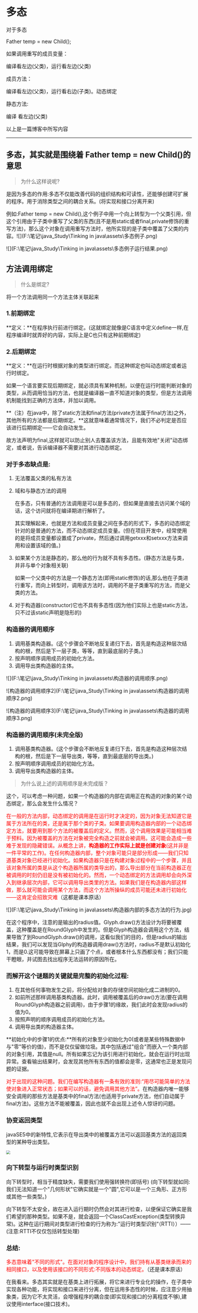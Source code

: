 # 多态

对于多态

Father temp = new Child();

如果调用重写的成员变量：

编译看左边(父类)，运行看左边(父类)

成员方法：

编译看左边(父类)，运行看右边(子类)。动态绑定

静态方法:

编译 看左边(父类)

以上是一篇博客中所写内容

------

## 多态，其实就是围绕着 Father temp = new Child()的意思

> 为什么这样说呢?

是因为多态的作用:多态不仅能改善代码的组织结构和可读性，还能够创建可扩展的程序。用于消除类型之间的耦合关系。(将实现和接口分离开来)

例如:Father temp = new Child(),这个例子中用一个向上转型为一个父类引用，但这个引用由于子类中重写了父类的东西(且不是用static或者final,private修饰的重写方法)，那么这个对象在调用重写方法时，他所实现的是子类中覆盖了父类的内容。![](F:\笔记\java_Study\Tinking in java\assets\多态例子.png)

![](F:\笔记\java_Study\Tinking in java\assets\多态例子运行结果.png)

## 方法调用绑定

> 什么是绑定?

将一个方法调用同一个方法主体关联起来

### 1.前期绑定

**定义：**在程序执行前进行绑定。(这就绑定就像是C语言中定义define一样,在程序编译时就弄好的内容，实际上是C也只有这种前期绑定)

### 2.后期绑定

**定义：**在运行时根据对象的类型进行绑定。而这种绑定也叫动态绑定或者运行时绑定。

如果一个语言要实现后期绑定，就必须具有某种机制，以便在运行时能判断对象的类型，从而调用恰当的方法，也就是编译器一直不知道对象的类型，但是方法调用机制能找到正确的方法体，并加以调用。



**（注）在java中，除了static方法和final方法(private方法属于final方法)之外，其他所有的方法都是后期绑定。**这就意味着通常情况下，我们不必判定是否应该进行后期绑定——它会自动发生。

故方法声明为final,这样就可以防止别人去覆盖该方法，且能有效地"关闭"动态绑定，或者说，告诉编译器不需要对其进行动态绑定。

### 对于多态缺点是:

1. 无法覆盖父类的私有方法

2. 域和与静态方法的调用

   在多态，只有普通的方法调用是可以是多态的，但如果是直接去访问某个域的话，这个访问就将在编译期进行解析了。

   其实理解起来，也就是方法和成员变量之间在多态的形式下，多态的动态绑定针对的是普通的方法，而不动态绑定成员变量。(但在项目开发中，经常使用的是将成员变量都设置成了private，然后通过调用getxxx和setxxx方法来调用和设置该域的值。)

3. 如果某个方法是静态的，那么他的行为就不具有多态性。(静态方法是与类，并非与单个对象相关联)

   如果一个父类中的方法是一个静态方法(即用static修饰)的话,那么他在子类进行重写，而向上转型时，调用该方法时，调用的不是子类重写的方法，而是父类的方法。

4. 对于构造器(constructor)它也不具有多态性(因为他们实际上也是static方法，只不过该static声明是隐形的)

### 构造器的调用顺序

1. 调用基类构造器。(这个步骤会不断地反复递归下去，首先是构造这种层次结构的根，然后是下一层子类，等等，直到最底层的子类。)
2. 按声明顺序调用成员的初始化方法。
3. 调用导出类构造器的主体。

![](F:\笔记\java_Study\Tinking in java\assets\构造器的调用顺序.png)

![构造器的调用顺序2](F:\笔记\java_Study\Tinking in java\assets\构造器的调用顺序2.png)

![构造器的调用顺序3](F:\笔记\java_Study\Tinking in java\assets\构造器的调用顺序3.png)

### 构造器的调用顺序(未完全版)

1. 调用基类构造器。(这个步骤会不断地反复递归下去，首先是构造这种层次结构的根，然后是下一层导出类，等等，直到最底层的导出类。)
2. 按声明顺序调用成员的初始化方法。
3. 调用导出类构造器的主体。

> 为什么说上述的调用顺序是未完成版？

这个，可以考虑一种问题，如果一个构造器的内部在调用正在构造的对象的某个动态绑定，那么会发生什么情况？

<font color=#FF0000>在一般的方法内部，动态绑定的调用是在运行时才决定的，因为对象无法知道它是属于方法所在的类，还是属于那个类的子类。如果要调用构造器内部的一个动态绑定方法，就要用到那个方法的被覆盖后的定义。然而，这个调用效果是可能相当难于预料。因为被覆盖的方法在对象被完全构造之前就会被调用。这可能会造成一些难于发现的隐藏错误。从概念上讲，**构造器的工作实际上就是创建对象**(这并非是一件平常的工作)。在任何构造器内部，整个对象可能只是部分形成——我们只知道基类对象已经进行初始化。如果构造器只是在构建对象过程中的一个步骤，并且该对象所属的类是从这个构造器所属的类导出的，那么导出部分在当前构造器正在被调用的时刻仍旧是没有被初始化的。然而，一个动态绑定的方法调用却会向外深入到继承层次内部，它可以调用导出类里的方法。如果我们是在构造器内部这样做，那么就可能会调用某个方法，而这个方法所操纵的成员可能还未进行初始化——这肯定会招致灾难</font>（这都是课本原话）

![](F:\笔记\java_Study\Tinking in java\assets\构造器内部的多态方法的行为.jpg)

在这个程序中，注意的是输出的radius值。Glyph.draw()方法设计为将要被覆盖，这种覆盖是在RoundGlyph中发生的。但是Glyph构造器会调用这个方法，结果导致了到RoundGlyph.draw()的调用，这看似我们的目的，但是radius的输出结果，我们可以发现当Glphy的构造器调用draw()方法时，radius不是默认初始化1，而是0.这可能导致在屏幕上只画了个点，或者根本什么东西都没有；我们只能干瞪眼，并试图去找出程序无法运转的原因所在。

### 而解开这个谜题的关键就是完整的初始化过程:

1. 在其他任何事物发生之前，将分配给对象的存储空间初始化成二进制的0。
2. 如前所述那样调用基类构造器。此时，调用被覆盖后的draw()方法(要在调用RoundGlyph构造器之前调用)，由于步骤1的缘故，我们此时会发现radius的值为0。
3. 按照声明的顺序调用成员的初始化方法。
4. 调用导出类的构造器主体。

**初始化中的步骤1的优点:**所有的对象至少初始化为0(或者是某些特殊数据中与"零"等价的值)，而不是仅仅留做垃圾。其中包括通过"组合"而嵌入一个类内部的对象引用，其值是null。所有如果忘记为该引用进行初始化，就会在运行时出现异常。查看输出结果时，会发现其他所有东西的值都会是零，这通常也正是发现问题的证据。

<font color = #FF0000>对于出现的这种问题。我们在编写构造器有一条有效的准则:“用尽可能简单的方法使对象进入正常状态；如果可以的话，避免调用其他方法”。</font>在构造器内唯一能够安全调用的那些方法是基类中的final方法(也适用于private方法，他们自动属于final方法)。这些方法不能被覆盖，因此也就不会出现上述令人惊讶的问题。

### 协变返回类型

javaSE5中的新特性,它表示在导出类中的被覆盖方法可以返回基类方法的返回类型的某种导出类型。

<img src="F:\笔记\java_Study\Tinking in java\assets\协变返回类型.jpg" style="zoom:67%;" />

### 向下转型与运行时类型识别

向下转型时，相当于精度缺失，需要我们使用强转换符(即括号) (向下转型就如同:我们无法知道一个"几何形状"它确实就是一个"圆",它可以是一个三角形、正方形或其他一些类型。)

向下转型不太安全，故在进入运行期时仍然会对其进行检查，以便保证它确实是我们希望的那种类型。如果不是，就会返回一个ClassCastException(类型转换异常)。这种在运行期间对类型进行检查的行为称为:"运行时类型识别“（RTTI））——(注意:RTTI不仅仅包括转型处理)

### 总结:

<font color = #FF0000>多态意味着"不同的形式"。在面对对象的程序设计中，我们持有从基类继承而来的相同接口，以及使用该接口的不同形式:不同版本的动态绑定。</font>（还是课本原话）

在我看来。多态其实就是在基类上进行拓展，将它来进行专业化的操作，在子类中实现各种功能，将实现和接口来进行分离，但在运用多态性的时候，应注意少用抽象类，因为它不太灵活，会增强程序的耦合度(即实现和接口的分离程度不够),建议使用interface(接口技术)。